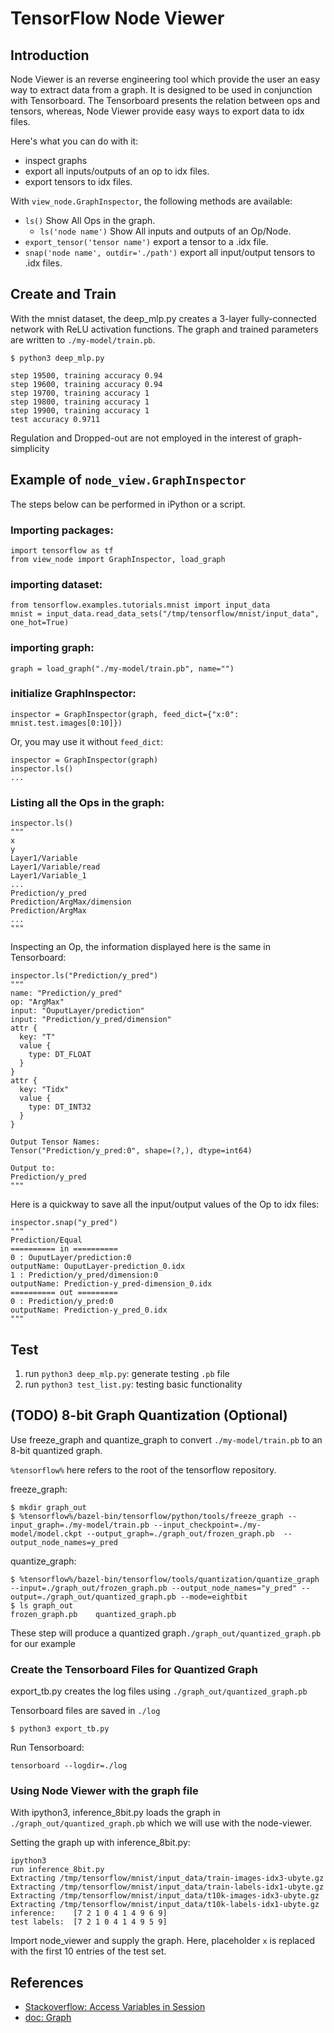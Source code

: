 # TensorFlow Node Viewer
## Introduction
  
  Node Viewer is an reverse engineering tool which provide the user an easy way to extract data from a graph. It is designed to be used in conjunction with Tensorboard. The Tensorboard presents the relation between ops and tensors, whereas, Node Viewer provide easy ways to export data to idx files.
  
  Here's what you can do with it:
  - inspect graphs
  - export all inputs/outputs of an op to idx files.
  - export tensors to idx files.
  
  
With `view_node.GraphInspector`, the following methods are available:
  - `ls()` Show All Ops in the graph.
    - `ls('node name')` Show All inputs and outputs of an Op/Node.
  - `export_tensor('tensor name')` export a tensor to a .idx file.
  - `snap('node name', outdir='./path')` export all input/output tensors to .idx files.

## Create and Train

With the mnist dataset, the deep_mlp.py creates a 3-layer fully-connected network with ReLU activation functions. The graph and trained parameters are written to `./my-model/train.pb`.

```
$ python3 deep_mlp.py

step 19500, training accuracy 0.94
step 19600, training accuracy 0.94
step 19700, training accuracy 1
step 19800, training accuracy 1
step 19900, training accuracy 1
test accuracy 0.9711

```
Regulation and Dropped-out are not employed in the interest of graph-simplicity

## Example of `node_view.GraphInspector`

The steps below can be performed in iPython or a script.

### Importing packages:

```
import tensorflow as tf
from view_node import GraphInspector, load_graph
```

### importing dataset:

```
from tensorflow.examples.tutorials.mnist import input_data
mnist = input_data.read_data_sets("/tmp/tensorflow/mnist/input_data", one_hot=True)
```

### importing graph:

```
graph = load_graph("./my-model/train.pb", name="")
```

### initialize GraphInspector:

```
inspector = GraphInspector(graph, feed_dict={"x:0": mnist.test.images[0:10]})
```
Or, you may use it without `feed_dict`:

```
inspector = GraphInspector(graph)
inspector.ls()
...
```

### Listing all the Ops in the graph:
```
inspector.ls()
"""
x
y
Layer1/Variable
Layer1/Variable/read
Layer1/Variable_1
...
Prediction/y_pred
Prediction/ArgMax/dimension
Prediction/ArgMax
...
"""
```

Inspecting an Op, the information displayed here is the same in Tensorboard:

```
inspector.ls("Prediction/y_pred")
"""
name: "Prediction/y_pred"
op: "ArgMax"
input: "OuputLayer/prediction"
input: "Prediction/y_pred/dimension"
attr {
  key: "T"
  value {
    type: DT_FLOAT
  }
}
attr {
  key: "Tidx"
  value {
    type: DT_INT32
  }
}

Output Tensor Names:
Tensor("Prediction/y_pred:0", shape=(?,), dtype=int64)

Output to:
Prediction/y_pred
"""
```

Here is a quickway to save all the input/output values of the Op to idx files:
```
inspector.snap("y_pred")
"""
Prediction/Equal
========== in ==========
0 : OuputLayer/prediction:0
outputName: OuputLayer-prediction_0.idx
1 : Prediction/y_pred/dimension:0
outputName: Prediction-y_pred-dimension_0.idx
========== out =========
0 : Prediction/y_pred:0
outputName: Prediction-y_pred_0.idx
"""
```

## Test

1. run `python3 deep_mlp.py`: generate testing `.pb` file
2. run `python3 test_list.py`: testing basic functionality

## (TODO) 8-bit Graph Quantization (Optional)
Use freeze_graph and quantize_graph to convert `./my-model/train.pb` to an 8-bit quantized graph.

`%tensorflow%` here refers to the root of the tensorflow repository.

freeze_graph:
```
$ mkdir graph_out
$ %tensorflow%/bazel-bin/tensorflow/python/tools/freeze_graph --input_graph=./my-model/train.pb --input_checkpoint=./my-model/model.ckpt --output_graph=./graph_out/frozen_graph.pb  --output_node_names=y_pred
```

quantize_graph:
```
$ %tensorflow%/bazel-bin/tensorflow/tools/quantization/quantize_graph --input=./graph_out/frozen_graph.pb --output_node_names="y_pred" --output=./graph_out/quantized_graph.pb --mode=eightbit
$ ls graph_out
frozen_graph.pb    quantized_graph.pb
```
These step will produce a quantized graph`./graph_out/quantized_graph.pb` for our example

### Create the Tensorboard Files for Quantized Graph

export_tb.py creates the log files using `./graph_out/quantized_graph.pb`

Tensorboard files are saved in `./log`
```
$ python3 export_tb.py
```

Run Tensorboard:
```
tensorboard --logdir=./log
```

### Using Node Viewer with the graph file

With ipython3, inference_8bit.py loads the graph in `./graph_out/quantized_graph.pb` which we will use with the node-viewer.

Setting the graph up with inference_8bit.py:

```
ipython3
run inference_8bit.py
Extracting /tmp/tensorflow/mnist/input_data/train-images-idx3-ubyte.gz
Extracting /tmp/tensorflow/mnist/input_data/train-labels-idx1-ubyte.gz
Extracting /tmp/tensorflow/mnist/input_data/t10k-images-idx3-ubyte.gz
Extracting /tmp/tensorflow/mnist/input_data/t10k-labels-idx1-ubyte.gz
inference:    [7 2 1 0 4 1 4 9 6 9]
test labels:  [7 2 1 0 4 1 4 9 5 9]
```
Import node_viewer and supply the graph. Here, placeholder `x` is replaced with the first 10 entries of the test set.

## References

- [Stackoverflow: Access Variables in Session](https://stackoverflow.com/questions/28616512/can-a-python-script-access-variables-defined-in-an-interactive-session)
- [doc: Graph](https://www.tensorflow.org/api_docs/python/tf/Graph)
